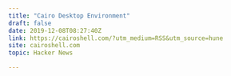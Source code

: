 ```yaml
---
title: "Cairo Desktop Environment"
draft: false
date: 2019-12-08T08:27:40Z
link: https://cairoshell.com/?utm_medium=RSS&utm_source=hune
site: cairoshell.com
topic: Hacker News  

---
```


